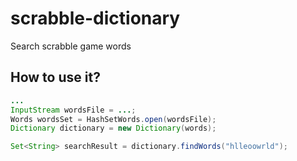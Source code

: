 # scrabble-dictionary
Search scrabble game words

## How to use it?
```java
...
InputStream wordsFile = ...;
Words wordsSet = HashSetWords.open(wordsFile);
Dictionary dictionary = new Dictionary(words);

Set<String> searchResult = dictionary.findWords("hlleoowrld");
```